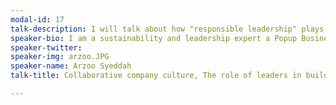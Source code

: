 ```yaml
---
modal-id: 17
talk-description: I will talk about how "responsible leadership" plays a crucial part in creating a stable company culture. Having a healthy organizational culture not only ensures success of the company but also provides insights into its health as an organization. The role of the leader is important in sustaining the vision and goals of a company and that can be done first, by how the leader perceives themselves and, secondly how they lead their teams. Creating and handling a successful team feeds into how the overall company culture is successfully managed.
speaker-bio: I am a sustainability and leadership expert a Popup Business School in Wellington. I have worked with startups and small businesses in Swizterland, U.K, China and New Zealand. I have done extensive academic and practical research on how leadership plays a big part in any company regardless of size and that the right kind of leadership can ensure sustainable success for the company
speaker-twitter: 
speaker-img: arzoo.JPG
speaker-name: Arzoo Syeddah
talk-title: Collaborative company culture, The role of leaders in building and sustaining teams

---
```

